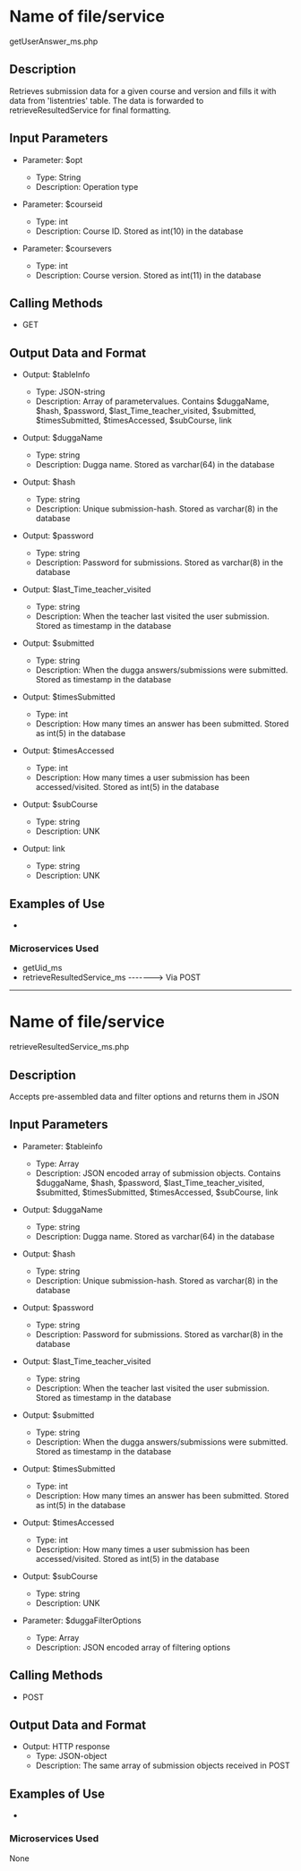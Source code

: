 # Name of file/service
getUserAnswer_ms.php

## Description
Retrieves submission data for a given course and version and fills it with data from 'listentries' table.
The data is forwarded to retrieveResultedService for final formatting.

## Input Parameters
- Parameter: $opt
   - Type: String
   - Description: Operation type

- Parameter: $courseid 
   - Type: int
   - Description: Course ID. Stored as int(10) in the database
   
- Parameter: $coursevers
   - Type: int
   - Description: Course version. Stored as int(11) in the database


## Calling Methods
- GET

## Output Data and Format
- Output: $tableInfo
   - Type: JSON-string
   - Description: Array of parametervalues. Contains $duggaName, $hash, $password, $last_Time_teacher_visited, $submitted, $timesSubmitted, $timesAccessed, $subCourse, link

- Output: $duggaName
   - Type: string
   - Description: Dugga name. Stored as varchar(64) in the database

- Output: $hash
   - Type: string
   - Description: Unique submission-hash. Stored as varchar(8) in the database

- Output: $password
   - Type: string
   - Description: Password for submissions. Stored as varchar(8) in the database

- Output: $last_Time_teacher_visited
   - Type: string
   - Description: When the teacher last visited the user submission. Stored as timestamp in the database

- Output: $submitted
   - Type: string
   - Description: When the dugga answers/submissions were submitted. Stored as timestamp in the database

- Output: $timesSubmitted
   - Type: int
   - Description: How many times an answer has been submitted. Stored as int(5) in the database

- Output: $timesAccessed
   - Type: int
   - Description: How many times a user submission has been accessed/visited. Stored as int(5) in the database

- Output: $subCourse
   - Type: string
   - Description: UNK

- Output: link
   - Type: string
   - Description: UNK    

## Examples of Use
-

### Microservices Used
- getUid_ms
- retrieveResultedService_ms -------> Via POST

---

# Name of file/service
retrieveResultedService_ms.php

## Description
Accepts pre-assembled data and filter options and returns them in JSON  

## Input Parameters
- Parameter: $tableinfo
   - Type: Array
   - Description: JSON encoded array of submission objects. Contains $duggaName, $hash, $password, $last_Time_teacher_visited, $submitted, $timesSubmitted, $timesAccessed, $subCourse, link

- Output: $duggaName
   - Type: string
   - Description: Dugga name. Stored as varchar(64) in the database

- Output: $hash
   - Type: string
   - Description: Unique submission-hash. Stored as varchar(8) in the database

- Output: $password
   - Type: string
   - Description: Password for submissions. Stored as varchar(8) in the database

- Output: $last_Time_teacher_visited
   - Type: string
   - Description: When the teacher last visited the user submission. Stored as timestamp in the database

- Output: $submitted
   - Type: string
   - Description: When the dugga answers/submissions were submitted. Stored as timestamp in the database

- Output: $timesSubmitted
   - Type: int
   - Description: How many times an answer has been submitted. Stored as int(5) in the database

- Output: $timesAccessed
   - Type: int
   - Description: How many times a user submission has been accessed/visited. Stored as int(5) in the database

- Output: $subCourse
   - Type: string
   - Description: UNK

- Parameter: $duggaFilterOptions
   - Type: Array
   - Description: JSON encoded array of filtering options
   
## Calling Methods
- POST

## Output Data and Format
- Output: HTTP response
   - Type: JSON-object
   - Description: The same array of submission objects received in POST

## Examples of Use
-

### Microservices Used
None